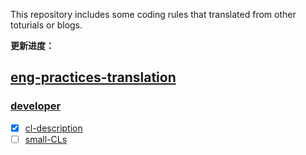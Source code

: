 This repository includes some coding rules that translated from other toturials or
blogs.

__更新进度：__

## [eng-practices-translation](https://github.com/leafs99/coding-rule/tree/master/eng-practices-translation)

### [developer](https://github.com/leafs99/coding-rule/tree/master/eng-practices-translation/developer)

- [x] [cl-description](https://github.com/leafs99/coding-rule/blob/master/eng-practices-translation/developer/cl-desacription.md)
- [ ] [small-CLs]()
